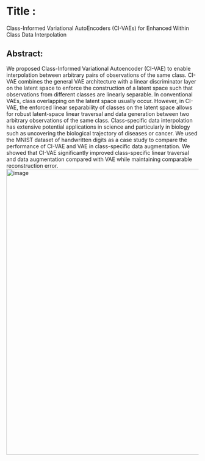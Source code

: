 # Title :
Class-Informed Variational AutoEncoders (CI-VAEs) for Enhanced Within Class Data Interpolation


## Abstract:
We proposed Class-Informed Variational Autoencoder (CI-VAE) to enable interpolation between arbitrary pairs of observations of the same class. CI-VAE combines the general VAE architecture with a linear discriminator layer on the latent space to enforce the construction of a latent space such that observations from different classes are linearly separable. In conventional VAEs, class overlapping on the latent space usually occur. However, in CI-VAE, the enforced linear separability of classes on the latent space allows for robust latent-space linear traversal and data generation between two arbitrary observations of the same class. Class-specific data interpolation has extensive potential applications in science and particularly in biology such as uncovering the biological trajectory of diseases or cancer. We used the MNIST dataset of handwritten digits as a case study to compare the performance of CI-VAE and VAE in class-specific data augmentation. We showed that CI-VAE significantly improved class-specific linear traversal and data augmentation compared with VAE while maintaining comparable reconstruction error.
<img width="750" alt="image" src="https://user-images.githubusercontent.com/11249004/209891763-df430c00-9d67-485a-9b95-521cb0839640.png">

